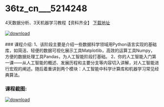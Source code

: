 # 36tz_cn___5214248
4天数据分析、3天机器学习教程【资料齐全】
[下载地址](http://www.36tz.cn/article/5214248 "下载地址")
<br/></br>[![download](http://36tz.cn/muke_img/2020_07_1-20-300x187.png "下载地址")](http://www.36tz.cn/article/5214248 "下载地址")
<br/></br>### 课程介绍:
1、该阶段主要是介绍一些数据科学领域用Python语言实现的基础库，如简洁、轻便的数据可视化展示工具Matplotlib，高效的运算工具Numpy，方便的数据处理工具Pandas，为人工智能阶段打基础。
2、你的人工智能入门第一课——从人工智能的概述、发展历程和主要分支等内容切入讲解，对人工智能进行宏观的阐述。随后着重讲到两个模块：人工智能中科学计算库和机器学习常见经典算法。

### 课程截图:
[![download](http://36tz.cn/muke_img/2020_07_2-24.png "下载地址")](http://www.36tz.cn/article/5214248 "下载地址")
